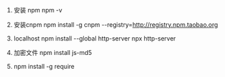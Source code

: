 
1. 安装 npm
  npm -v

2. 安装cnpm
npm install -g cnpm --registry=http://registry.npm.taobao.org


4. localhost
npm install --global http-server
npx http-server 


5. 加密文件
npm install js-md5


6. npm install -g require

